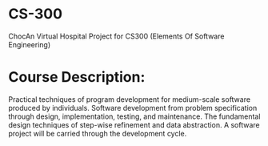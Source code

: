 # CS-300
ChocAn Virtual Hospital Project for CS300 (Elements Of Software Engineering)

# Course Description:
Practical techniques of program development for medium-scale software produced by individuals. Software development from problem specification through design, implementation, testing, and maintenance.
The fundamental design techniques of step-wise refinement and data abstraction. A software project will be carried through the development cycle.
